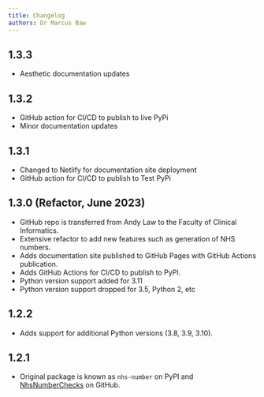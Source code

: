```yaml
---
title: Changelog
authors: Dr Marcus Baw
---
```


## 1.3.3

- Aesthetic documentation updates

## 1.3.2

* GitHub action for CI/CD to publish to live PyPi
* Minor documentation updates

## 1.3.1

* Changed to Netlify for documentation site deployment
* GitHub action for CI/CD to publish to Test PyPi

## 1.3.0 (Refactor, June 2023)

* GitHub repo is transferred from Andy Law to the Faculty of Clinical Informatics.
* Extensive refactor to add new features such as generation of NHS numbers.
* Adds documentation site published to GitHub Pages with GitHub Actions publication.
* Adds GitHub Actions for CI/CD to publish to PyPI.
* Python version support added for 3.11
* Python version support dropped for 3.5, Python 2, etc


## 1.2.2

* Adds support for additional Python versions (3.8, 3.9, 3.10).

## 1.2.1

* Original package is known as `nhs-number` on PyPI and [NhsNumberChecks](https://github.com/andylaw/NhsNumberChecks) on GitHub.
